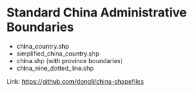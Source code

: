 # Standard China Administrative Boundaries

- china\_country.shp
- simplified\_china\_country.shp
- china.shp (with province boundaries)
- china\_nine\_dotted\_line.shp

Link: https://github.com/dongli/china-shapefiles